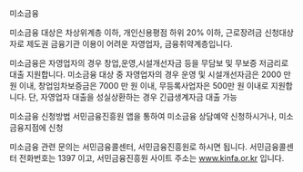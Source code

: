 미소금융

미소금융 대상은 차상위계층 이하, 개인신용평점 하위 20% 이하, 근로장려금 신청대상자로 제도권 금융기관 이용이 어려운 자영업자, 금융취약계층입니다.

미소금융은 자영업자의 경우 창업,운영,시설개선자금 등을 무담보 및 무보증 저금리로 대출 지원합니다.
미소금융 대상 중 자영업자의 경우 운영 및 시설개선자금은 2000 만 원 이내, 창업임차보증금은 7000 만 원 이내,
무등록사업자은 500만 원 이내로 지원합니다. 단, 자영업자 대출을 성실상환하는 경우 긴급생계자금 대출 가능

미소금융 신청방법 서민금융진흥원 앱을 통하여 미소금융 상담예약 신청하시거나, 미소금융지점에 신청

미소금융 관련 문의는 서민금융콜센터, 서민금융진흥원로 하시면 됩니다.
서민금융콜센터 전화번호는 1397 이고, 서민금융진흥원 사이트 주소는 www.kinfa.or.kr 입니다.